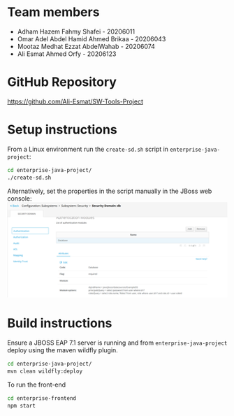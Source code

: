 # Team members

- Adham Hazem Fahmy Shafei - 20206011
- Omar Adel Abdel Hamid Ahmed Brikaa - 20206043
- Mootaz Medhat Ezzat AbdelWahab - 20206074
- Ali Esmat Ahmed Orfy - 20206123

# GitHub Repository

https://github.com/Ali-Esmat/SW-Tools-Project

# Setup instructions

From a Linux environment run the `create-sd.sh` script in `enterprise-java-project`:

```bash
cd enterprise-java-project/
./create-sd.sh
```

Alternatively, set the properties in the script manually in the JBoss web console:
![security domain in web console](./security-domain.png)

# Build instructions

Ensure a JBOSS EAP 7.1 server is running and from `enterprise-java-project` deploy using the maven wildfly plugin.

```bash
cd enterprise-java-project/
mvn clean wildfly:deploy
```

To run the front-end

```bash
cd enterprise-frontend
npm start
```
